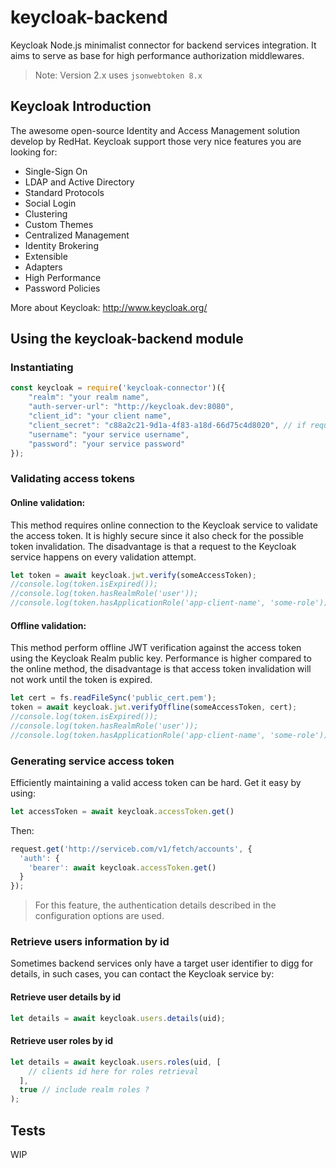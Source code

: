 # keycloak-backend
Keycloak Node.js minimalist connector for backend services integration. It aims to serve as base for high performance authorization middlewares.

> Note: Version 2.x uses `jsonwebtoken 8.x`

## Keycloak Introduction
The awesome open-source Identity and Access Management solution develop by RedHat.
Keycloak support those very nice features you are looking for:
- Single-Sign On
- LDAP and Active Directory
- Standard Protocols
- Social Login
- Clustering
- Custom Themes
- Centralized Management
- Identity Brokering
- Extensible
- Adapters
- High Performance
- Password Policies

More about Keycloak: http://www.keycloak.org/

## Using the keycloak-backend module
### Instantiating
```js
const keycloak = require('keycloak-connector')({
    "realm": "your realm name",
    "auth-server-url": "http://keycloak.dev:8080",
    "client_id": "your client name",
    "client_secret": "c88a2c21-9d1a-4f83-a18d-66d75c4d8020", // if required
    "username": "your service username",
    "password": "your service password"
});
```

### Validating access tokens
#### Online validation:
This method requires online connection to the Keycloak service to validate the access token. It is highly secure since it also check for the possible token invalidation. The disadvantage is that a request to the Keycloak service happens on every validation attempt.
```js
let token = await keycloak.jwt.verify(someAccessToken);
//console.log(token.isExpired());
//console.log(token.hasRealmRole('user'));
//console.log(token.hasApplicationRole('app-client-name', 'some-role'));
```

#### Offline validation:
This method perform offline JWT verification against the access token using the Keycloak Realm public key. Performance is higher compared to the online method, the disadvantage is that access token invalidation will not work until the token is expired.
```js
let cert = fs.readFileSync('public_cert.pem');
token = await keycloak.jwt.verifyOffline(someAccessToken, cert);
//console.log(token.isExpired());
//console.log(token.hasRealmRole('user'));
//console.log(token.hasApplicationRole('app-client-name', 'some-role'));
```

### Generating service access token
Efficiently maintaining a valid access token can be hard. Get it easy by using:
```js
let accessToken = await keycloak.accessToken.get()
```
Then:
```js
request.get('http://serviceb.com/v1/fetch/accounts', {
  'auth': {
    'bearer': await keycloak.accessToken.get()
  }
});
```
> For this feature, the authentication details described in the configuration options are used.

### Retrieve users information by id
Sometimes backend services only have a target user identifier to digg for details, in such cases, you can contact the Keycloak service by:

#### Retrieve user details by id
```js
let details = await keycloak.users.details(uid);
```

#### Retrieve user roles by id
```js
let details = await keycloak.users.roles(uid, [
    // clients id here for roles retrieval
  ], 
  true // include realm roles ?
);
```

## Tests
WIP